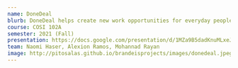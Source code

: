 ```yaml
---
name: DoneDeal
blurb: DoneDeal helps create new work opportunities for everyday people – whether it’s to earn extra income or build a full-time business – all in  their own direction, on their own schedules. DoneDeal connects clients and providers, and helps manage the back-end of the business so providers can focus on delivering high-quality services and clients can be fully satisfied. 
course: COSI 102A
semester: 2021 (Fall)
presentation: https://docs.google.com/presentation/d/1MZa9B5dadKnuMLxeJHgzlCrc8ssppti1lxg7uCYzuV4/edit?usp=sharing
team: Naomi Haser, Alexion Ramos, Mohannad Rayan
image: http://pitosalas.github.io/brandeisprojects/images/donedeal.jpeg
---
```


